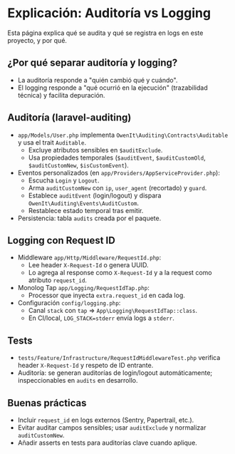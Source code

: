 # Explicación: Auditoría vs Logging

Esta página explica qué se audita y qué se registra en logs en este proyecto, y por qué.

## ¿Por qué separar auditoría y logging?

- La auditoría responde a "quién cambió qué y cuándo".
- El logging responde a "qué ocurrió en la ejecución" (trazabilidad técnica) y facilita depuración.

## Auditoría (laravel-auditing)

- `app/Models/User.php` implementa `OwenIt\Auditing\Contracts\Auditable` y usa el trait `Auditable`.
    - Excluye atributos sensibles en `$auditExclude`.
    - Usa propiedades temporales (`$auditEvent`, `$auditCustomOld`, `$auditCustomNew`, `$isCustomEvent`).
- Eventos personalizados (en `app/Providers/AppServiceProvider.php`):
    - Escucha `Login` y `Logout`.
    - Arma `auditCustomNew` con `ip`, `user_agent` (recortado) y `guard`.
    - Establece `auditEvent` (login/logout) y dispara `OwenIt\Auditing\Events\AuditCustom`.
    - Restablece estado temporal tras emitir.
- Persistencia: tabla `audits` creada por el paquete.

## Logging con Request ID

- Middleware `app/Http/Middleware/RequestId.php`:
    - Lee header `X-Request-Id` o genera UUID.
    - Lo agrega al response como `X-Request-Id` y a la request como atributo `request_id`.
- Monolog Tap `app/Logging/RequestIdTap.php`:
    - Processor que inyecta `extra.request_id` en cada log.
- Configuración `config/logging.php`:
    - Canal `stack` con `tap` => `App\Logging\RequestIdTap::class`.
    - En CI/local, `LOG_STACK=stderr` envía logs a `stderr`.

## Tests

- `tests/Feature/Infrastructure/RequestIdMiddlewareTest.php` verifica header `X-Request-Id` y respeto de ID entrante.
- Auditoría: se generan auditorías de login/logout automáticamente; inspeccionables en `audits` en desarrollo.

## Buenas prácticas

- Incluir `request_id` en logs externos (Sentry, Papertrail, etc.).
- Evitar auditar campos sensibles; usar `auditExclude` y normalizar `auditCustomNew`.
- Añadir asserts en tests para auditorías clave cuando aplique.
